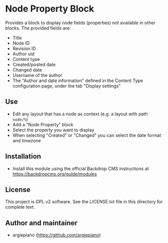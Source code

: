 Node Property Block
=============

Provides a block to display node fields (properties) not available in other blocks. The provided fields are: 
- Title
- Node ID
- Revision ID
- Author uid
- Content type
- Created/posted date
- Changed date
- Username of the author
- The "Author and date information" defined in the Content Type configuration page, under the tab "Display settings"  

Use
---

- Edit any layout that has a node as context (e.g. a layout with path `node/%`)
- Add a "Node Property" block
- Select the property you want to display
- When selecting "Created" or "Changed" you can select the date format and timezone

Installation
------------

- Install this module using the official Backdrop CMS instructions at
  https://backdropcms.org/guide/modules


License
-------

This project is GPL v2 software. See the LICENSE.txt file in this directory for
complete text.


Author and maintainer
------

- argiepiano (https://github.com/argiepiano)

